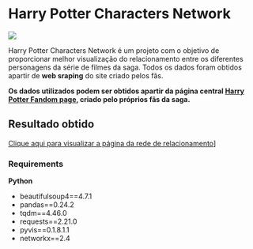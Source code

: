 # Harry Potter Characters Network

![](https://www.criarfacebook.com/capas/covers-images/download/harry-potter-minimalista_facebook_cover.jpg)

Harry Potter Characters Network é um projeto com o objetivo de proporcionar melhor visualização do relacionamento entre os diferentes personagens da série de filmes da saga. Todos os dados foram obtidos apartir de **web sraping** do site criado pelos fãs. 

**Os dados utilizados podem ser obtidos apartir da página central [Harry Potter Fandom page](https://harrypotter.fandom.com/), criado pelo próprios fãs da saga.**

## Resultado obtido
[Clique aqui para visualizar a página da rede de relacionamento](https://paulozip.github.io/dark_characters_network/)]

### Requirements
**Python**

* beautifulsoup4==4.7.1
* pandas==0.24.2
* tqdm==4.46.0
* requests==2.21.0
* pyvis==0.1.8.1.1
* networkx==2.4
